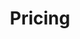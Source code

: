 ---
title: Pricing
layout: pricing
draft: false
plans:
- title: Plan gratuito
  subtitle: Ingresa a nuestra comunidad!
  price: 0
  type: month
  features:
    - Conocer personas que estan estudiando
    - Podras realizar preguntas a la comunidad
    - Estaras enterado de todos nuestros eventos
  button:
    label: Inicia ya!
    link: "https://api.whatsapp.com/send?phone=%2B573005792037&text=%C2%A1Hola!%20Estoy%20interesado(a)%20en%20inscribirme%20a%20Tech2Life."

- title: Plan Mensual
  subtitle: Descubre el camino hacia tu éxito profesional.
  price: 15 usd
  type: Mensual
  recommended: true
  features:
    - Soporte de tutoría personalizada.
    - Acceso a proyectos prácticos y experiencias de trabajo reales.
    - Participación en eventos exclusivos y oportunidades de networking.
    - Actualizaciones de contenido y acceso a nuevas tendencias y tecnologías.
  button:
    label: Inicia ya!
    link: "https://api.whatsapp.com/send?phone=%2B573005792037&text=%C2%A1Hola!%20Estoy%20interesado(a)%20en%20inscribirme%20a%20Tech2Life."

- title: Plan Anual
  subtitle: Domina el mundo digital.
  price: 150 usd
  type: Anual
  recommended: true
  features:
    - Soporte de tutoría personalizada.
    - Acceso a proyectos prácticos y experiencias de trabajo reales.
    - Participación en eventos exclusivos y oportunidades de networking.
    - Actualizaciones de contenido y acceso a nuevas tendencias y tecnologías.
  button:
    label: Inicia ya!
    link: "https://api.whatsapp.com/send?phone=%2B573005792037&text=%C2%A1Hola!%20Estoy%20interesado(a)%20en%20inscribirme%20a%20Tech2Life."

call_to_action:
  title: Quieres saber mas?
  content: Preguntanos cualquier duda que tengas y tambien puedes preguntar por nuestro programa de becas.
  image: '/images/cta.svg'
  button:
    enable: true
    label: "Contactanos"
    link: "https://api.whatsapp.com/send?phone=%2B573005792037&text=%C2%A1Hola!%20Estoy%20interesado(a)%20en%20inscribirme%20a%20Tech2Life"
    
---